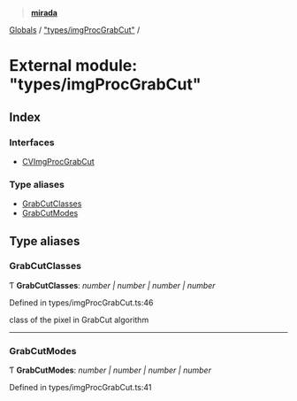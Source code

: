 > **[mirada](../README.md)**

[Globals](../README.md) / ["types/imgProcGrabCut"](_types_imgprocgrabcut_.md) /

# External module: "types/imgProcGrabCut"

## Index

### Interfaces

* [CVImgProcGrabCut](../interfaces/_types_imgprocgrabcut_.cvimgprocgrabcut.md)

### Type aliases

* [GrabCutClasses](_types_imgprocgrabcut_.md#grabcutclasses)
* [GrabCutModes](_types_imgprocgrabcut_.md#grabcutmodes)

## Type aliases

###  GrabCutClasses

Ƭ **GrabCutClasses**: *number | number | number | number*

Defined in types/imgProcGrabCut.ts:46

class of the pixel in GrabCut algorithm

___

###  GrabCutModes

Ƭ **GrabCutModes**: *number | number | number | number*

Defined in types/imgProcGrabCut.ts:41